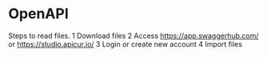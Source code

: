 # OpenAPI

Steps to read files.
1 Download files
2 Access https://app.swaggerhub.com/ or https://studio.apicur.io/
3 Login or create new account
4 Import files

